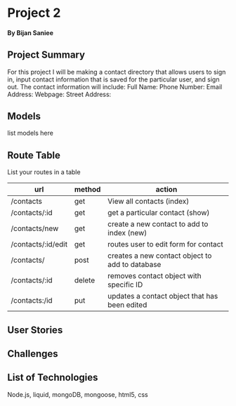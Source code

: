 # Project 2 
#### By Bijan Saniee

## Project Summary
For this project I will be making a contact directory that allows users to sign in, input contact information that is saved for the particular user, 
and sign out. 
The contact information will include: 
Full Name: 
Phone Number:
Email Address:
Webpage:
Street Address:

## Models
list models here


## Route Table
List your routes in a table

| url | method | action |
|-----|--------|--------|
| /contacts | get | View all contacts (index)|
| /contacts/:id | get | get a particular contact (show)|
| /contacts/new | get | create a new contact to add to index (new) |
| /contacts/:id/edit | get | routes user to edit form for contact |
| /contacts/ | post | creates a new contact object to add to database |
| /contacts/:id | delete | removes contact object with specific ID |
| /contacts:/id | put | updates a contact object that has been edited |

## User Stories

## Challenges

## List of Technologies
Node.js, liquid, mongoDB, mongoose, html5, css